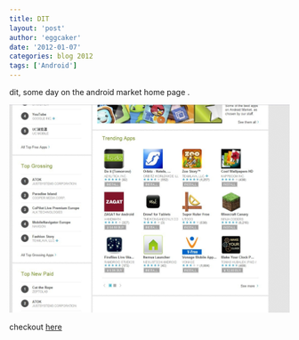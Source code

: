 ```yaml
---
title: DIT 
layout: 'post'
author: 'eggcaker'
date: '2012-01-07'
categories: blog 2012
tags: ['Android']
---
```



dit, some day on the android market home page .

![dit on home page](/assets/articles/2012/01/dit.png)

checkout [here](https://market.android.com/details?id=com.adylitica.android.DoItTomorrow)

